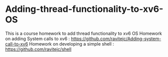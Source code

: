 # Adding-thread-functionality-to-xv6-OS
This is a course homework to add thread functionality to xv6 OS
Homework on adding System calls to xv6 : https://github.com/ravitejc/Adding-system-call-to-xv6
Homework on developing a simple shell : https://github.com/ravitejc/shell
